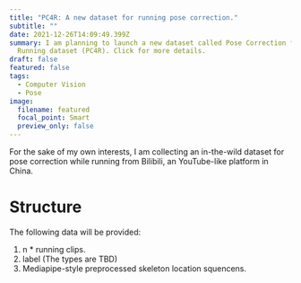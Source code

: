 ```yaml
---
title: "PC4R: A new dataset for running pose correction."
subtitle: ""
date: 2021-12-26T14:09:49.399Z
summary: I am planning to launch a new dataset called Pose Correction for
  Running dataset (PC4R). Click for more details.
draft: false
featured: false
tags:
  - Computer Vision
  - Pose
image:
  filename: featured
  focal_point: Smart
  preview_only: false
---
```

For the sake of my own interests, I am collecting an in-the-wild dataset for pose correction while running from Bilibili, an YouTube-like platform in China. 
# Structure
The following data will be provided:
1. n * running clips.
2. label (The types are TBD)
3. Mediapipe-style preprocessed skeleton location squencens. 
